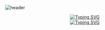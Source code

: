 ![header](https://capsule-render.vercel.app/api?type=waving&color=gradient&customColorList=28&height=150&section=header)
<div align="center">
  <a href="https://git.io/typing-svg">
    <img src="https://readme-typing-svg.demolab.com?font=Knewave&size=30&pause=1000&color=F3E5AB&center=true&vCenter=true&multiline=true&width=435&lines=Hi%2C+I'm+minjunK+%3A)&speed=82&deleteSpeed=82" alt="Typing SVG" />
  </a>
</div>
<div align="center">
  <a href="https://git.io/typing-svg">
    <img src="https://readme-typing-svg.demolab.com?font=Knewave&size=30&pause=1000&color=F3E5AB&center=true&vCenter=true&multiline=true&width=435&lines=Welcome+to+My+Github&speed=70&deleteSpeed=70" alt="Typing SVG" />
  </a>
</div>

